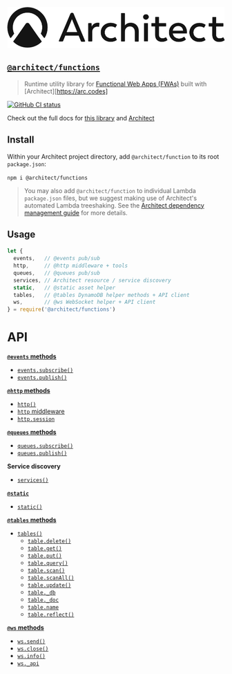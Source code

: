 <picture>
  <source media="(prefers-color-scheme: dark)" srcset="https://github.com/architect/assets.arc.codes/raw/main/public/architect-logo-light-500b%402x.png">
  <img alt="Architect Logo" src="https://github.com/architect/assets.arc.codes/raw/main/public/architect-logo-500b%402x.png">
</picture>

## [`@architect/functions`](https://www.npmjs.com/package/@architect/functions)

> Runtime utility library for [Functional Web Apps (FWAs)](https://fwa.dev/) built with [Architect][https://arc.codes]

[![GitHub CI status](https://github.com/architect/functions/workflows/Node%20CI/badge.svg)](https://github.com/architect/functions/actions?query=workflow%3A%22Node+CI%22)

Check out the full docs for [this library](https://arc.codes/docs/en/reference/runtime-helpers/node.js) and [Architect](https://arc.codes)


## Install

Within your Architect project directory, add `@architect/function` to its root `package.json`:

`npm i @architect/functions`

> You may also add `@architect/function` to individual Lambda `package.json` files, but we suggest making use of Architect's automated Lambda treeshaking. See the [Architect dependency management guide](https://staging.arc.codes/docs/en/guides/developer-experience/dependency-management#node.js) for more details.


## Usage

```js
let {
  events,   // @events pub/sub
  http,     // @http middleware + tools
  queues,   // @queues pub/sub
  services, // Architect resource / service discovery
  static,   // @static asset helper
  tables,   // @tables DynamoDB helper methods + API client
  ws,       // @ws WebSocket helper + API client
} = require('@architect/functions')
```


# API

**[`@events` methods](https://arc.codes/docs/en/reference/runtime-helpers/node.js#arc.events)**
- [`events.subscribe()`](https://arc.codes/docs/en/reference/runtime-helpers/node.js#arc.events.subscribe())
- [`events.publish()`](https://arc.codes/docs/en/reference/runtime-helpers/node.js#arc.events.publish())

**[`@http` methods](https://arc.codes/docs/en/reference/runtime-helpers/node.js#arc.http)**
- [`http()`](https://arc.codes/docs/en/reference/runtime-helpers/node.js#arc.http)
- [`http` middleware](https://arc.codes/docs/en/reference/runtime-helpers/node.js#middleware)
- [`http.session`](https://arc.codes/docs/en/reference/runtime-helpers/node.js#arc.http.session)

**[`@queues` methods](https://arc.codes/docs/en/reference/runtime-helpers/node.js#arc.queues)**
- [`queues.subscribe()`](https://arc.codes/docs/en/reference/runtime-helpers/node.js#arc.queues.subscribe())
- [`queues.publish()`](https://arc.codes/docs/en/reference/runtime-helpers/node.js#arc.queues.publish())

**Service discovery**
- [`services()`](https://arc.codes/docs/en/reference/runtime-helpers/node.js#arc.services())

**[`@static`](https://arc.codes/docs/en/reference/runtime-helpers/node.js#arc.static())**
- [`static()`](https://arc.codes/docs/en/reference/runtime-helpers/node.js#arc.static())

**[`@tables` methods](https://arc.codes/docs/en/reference/runtime-helpers/node.js#arc.tables())**
- [`tables()`](https://arc.codes/docs/en/reference/runtime-helpers/node.js#arc.tables())
  - [`table.delete()`](https://arc.codes/docs/en/reference/runtime-helpers/node.js#instance-methods)
  - [`table.get()`](https://arc.codes/docs/en/reference/runtime-helpers/node.js#instance-methods)
  - [`table.put()`](https://arc.codes/docs/en/reference/runtime-helpers/node.js#instance-methods)
  - [`table.query()`](https://arc.codes/docs/en/reference/runtime-helpers/node.js#instance-methods)
  - [`table.scan()`](https://arc.codes/docs/en/reference/runtime-helpers/node.js#instance-methods)
  - [`table.scanAll()`](https://arc.codes/docs/en/reference/runtime-helpers/node.js#instance-methods)
  - [`table.update()`](https://arc.codes/docs/en/reference/runtime-helpers/node.js#instance-methods)
  - [`table._db`](https://arc.codes/docs/en/reference/runtime-helpers/node.js#client-methods)
  - [`table._doc`](https://arc.codes/docs/en/reference/runtime-helpers/node.js#client-methods)
  - [`table.name`](https://arc.codes/docs/en/reference/runtime-helpers/node.js#client-methods)
  - [`table.reflect()`](https://arc.codes/docs/en/reference/runtime-helpers/node.js#client-methods)

**[`@ws` methods](https://arc.codes/docs/en/reference/runtime-helpers/node.js#arc.ws)**
- [`ws.send()`](https://arc.codes/docs/en/reference/runtime-helpers/node.js#arc.ws.send())
- [`ws.close()`](https://arc.codes/docs/en/reference/runtime-helpers/node.js#arc.ws.close())
- [`ws.info()`](https://arc.codes/docs/en/reference/runtime-helpers/node.js#arc.ws.info())
- [`ws._api`](https://arc.codes/docs/en/reference/runtime-helpers/node.js#arc.ws._api())
